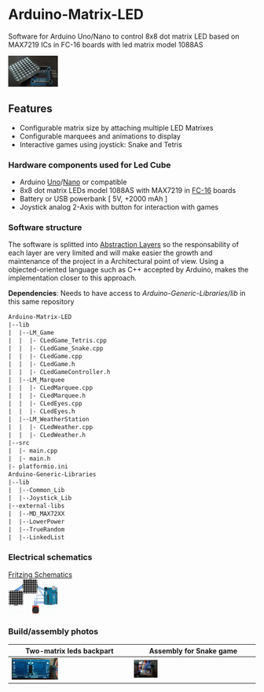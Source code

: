 # Arduino-Matrix-LED

Software for Arduino Uno/Nano to control 8x8 dot matrix LED based on MAX7219 ICs in FC-16 boards with led matrix model 1088AS

<img src="doc/img/fc-16_1088AS.jpg" width="20%" alt="FC-16_1088AS">

## Features
- Configurable matrix size by attaching multiple LED Matrixes
- Configurable marquees and animations to display
- Interactive games using joystick: Snake and Tetris

### Hardware components used for Led Cube

- Arduino [Uno](https://store.arduino.cc/arduino-uno-rev3)/[Nano](https://store.arduino.cc/arduino-nano) or compatible
- 8x8 dot matrix LEDs model 1088AS with MAX7219 in [FC-16](https://majicdesigns.github.io/MD_MAX72XX/page_f_c16.html) boards
- Battery or USB powerbank [ 5V,  +2000 mAh ]
- Joystick analog 2-Axis with button for interaction with games

### Software structure

The software is splitted into [Abstraction Layers](https://en.wikipedia.org/wiki/Abstraction_layer) so the responsability of each layer are very limited and will make easier the growth and maintenance of the project in a Architectural point of view. Using a objected-oriented language such as C++ accepted by Arduino, makes the implementation closer to this approach.

**Dependencies**: Needs to have access to _Arduino-Generic-Libraries/lib_ in this same repository
```
Arduino-Matrix-LED
|--lib
|  |--LM_Game
|  |  |- CLedGame_Tetris.cpp
|  |  |- CLedGame_Snake.cpp
|  |  |- CLedGame.cpp
|  |  |- CLedGame.h
|  |  |- CLedGameController.h
|  |--LM_Marquee
|  |  |- CLedMarquee.cpp
|  |  |- CLedMarquee.h
|  |  |- CLedEyes.cpp
|  |  |- CLedEyes.h
|  |--LM_WeatherStation
|  |  |- CLedWeather.cpp
|  |  |- CLedWeather.h
|--src
|  |- main.cpp
|  |- main.h
|- platformio.ini
Arduino-Generic-Libraries
|--lib
|  |--Common_Lib
|  |--Joystick_Lib
|--external-libs
|  |--MD_MAX72XX
|  |--LowerPower
|  |--TrueRandom
|  |--LinkedList
```

### Electrical schematics
[Fritzing Schematics](doc/sketch.fzz)
<br/>
<img src="doc/img/schematics.png" width="20%" alt="2leds_matrix">

### Build/assembly photos
| **Two-matrix leds backpart** | **Assembly for Snake game** |
| ----------- | ------------------- |
| <img src="doc/img/fc-16_2leds_matrix.jpg" width="40%" alt="2leds_matrix"> | <img src="doc/img/snake_assembly.jpg" width="20%" alt="Snake_assembly"> |